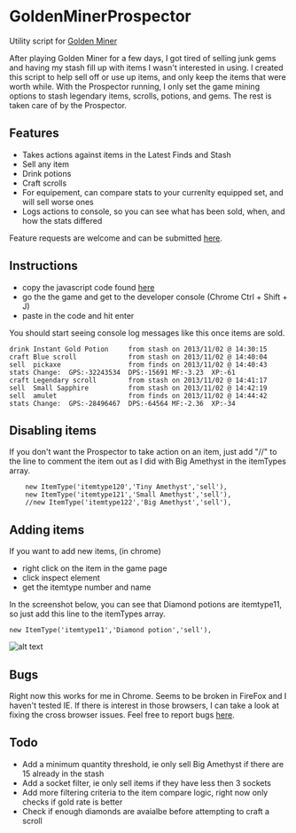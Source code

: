 GoldenMinerProspector
=====================

Utility script for [Golden Miner](http://goldenminer.org)

After playing Golden Miner for a few days, I got tired of selling junk gems and having my stash fill up with items I wasn't interested in using. I created this script to help sell off or use up items, and only keep the items that were worth while.
With the Prospector running, I only set the game mining options to stash legendary items, scrolls, potions, and gems. 
The rest is taken care of by the Prospector.

## Features

* Takes actions against items in the Latest Finds and Stash
* Sell any item
* Drink potions
* Craft scrolls
* For equipement, can compare stats to your currenlty equipped set, and will sell worse ones
* Logs actions to console, so you can see what has been sold, when, and how the stats differed

Feature requests are welcome and can be submitted [here](https://github.com/jarekb84/GoldenMinerProspector/issues).

## Instructions

* copy the javascript code found [here](https://raw.github.com/jarekb84/GoldenMinerProspector/master/Prospector.js)
* go the the game and get to the developer console (Chrome Ctrl + Shift + J)
* paste in the code and hit enter

You should start seeing console log messages like this once items are sold.
	
	drink Instant Gold Potion     from stash on 2013/11/02 @ 14:30:15
	craft Blue scroll             from stash on 2013/11/02 @ 14:40:04
	sell  pickaxe                 from finds on 2013/11/02 @ 14:40:43     stats Change:  GPS:-32243534  DPS:-15691 MF:-3.23  XP:-61 
	craft Legendary scroll        from stash on 2013/11/02 @ 14:41:17
	sell  Small Sapphire          from stash on 2013/11/02 @ 14:42:19
	sell  amulet                  from finds on 2013/11/02 @ 14:44:42     stats Change:  GPS:-28496467  DPS:-64564 MF:-2.36  XP:-34  

## Disabling items

If you don't want the Prospector to take action on an item, just add "//" to the line to comment the item out as I did with Big Amethyst in the itemTypes array.

		
		new ItemType('itemtype120','Tiny Amethyst','sell'),
		new ItemType('itemtype121','Small Amethyst','sell'),
		//new ItemType('itemtype122','Big Amethyst','sell'),	
    
## Adding items

If you want to add new items, (in chrome)
* right click on the item in the game page
* click inspect element
* get the itemtype number and name

In the screenshot below, you can see that Diamond potions are itemtype11, so just add this line to the itemTypes array.
	
	new ItemType('itemtype11','Diamond potion','sell'),
	
![alt text](http://i.imgur.com/92kR9V2.png "Example of Chrome html")

## Bugs
Right now this works for me in Chrome. Seems to be broken in FireFox and I haven't tested IE. If there is interest in those browsers, I can take a look at fixing the cross browser issues.
Feel free to report bugs [here](https://github.com/jarekb84/GoldenMinerProspector/issues).

## Todo
* Add a minimum quantity threshold, ie only sell Big Amethyst if there are 15 already in the stash
* Add a socket filter, ie only sell items if they have less then 3 sockets
* Add more filtering criteria to the item compare logic, right now only checks if gold rate is better
* Check if enough diamonds are avaialbe before attempting to craft a scroll
